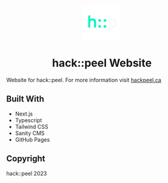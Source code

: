 <p align="center">
  <a href="https://www.hackpeel.ca">
    <img alt="hack::peel" src="https://raw.githubusercontent.com/HackPeel/hackpeel-22/main/public/images/logo-small.png" width="100" />
  </a>
</p>
<h1 align="center">
  hack::peel Website
</h1>

Website for hack::peel. For more information visit [hackpeel.ca](https://www.hackpeel.ca)


## Built With

- Next.js
- Typescript
- Tailwind CSS
- Sanity CMS
- GitHub Pages

## Copyright
hack::peel 2023
